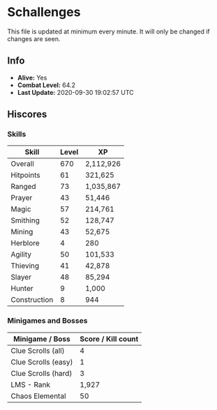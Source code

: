 # Schallenges

This file is updated at minimum every minute. It will only be changed if changes are seen.

## Info

 - **Alive:** Yes
 - **Combat Level:** 64.2
 - **Last Update:** 2020-09-30 19:02:57 UTC

## Hiscores

### Skills

| Skill | Level | XP |
|--|--|--|
| Overall | 670 | 2,112,926 |
| Hitpoints | 61 | 321,625 |
| Ranged | 73 | 1,035,867 |
| Prayer | 43 | 51,446 |
| Magic | 57 | 214,761 |
| Smithing | 52 | 128,747 |
| Mining | 43 | 52,675 |
| Herblore | 4 | 280 |
| Agility | 50 | 101,533 |
| Thieving | 41 | 42,878 |
| Slayer | 48 | 85,294 |
| Hunter | 9 | 1,000 |
| Construction | 8 | 944 |

### Minigames and Bosses

| Minigame / Boss | Score / Kill count |
|--|--|
| Clue Scrolls (all) | 4 |
| Clue Scrolls (easy) | 1 |
| Clue Scrolls (hard) | 3 |
| LMS - Rank | 1,927 |
| Chaos Elemental | 50 |
